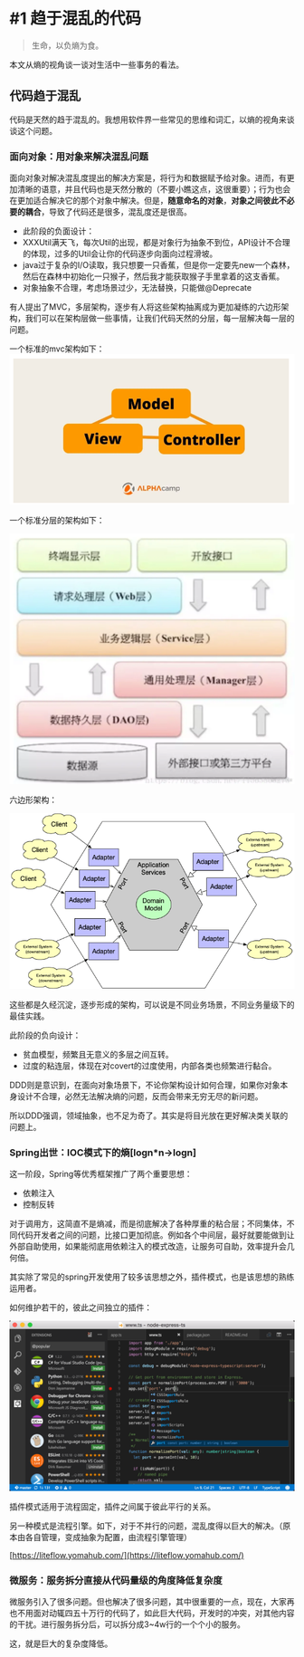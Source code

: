# #1 趋于混乱的代码

> 生命，以负熵为食。

本文从熵的视角谈一谈对生活中一些事务的看法。

## 代码趋于混乱

代码是天然的趋于混乱的。我想用软件界一些常见的思维和词汇，以熵的视角来谈谈这个问题。

### **面向对象：用对象来解决混乱问题**

面向对象对解决混乱度提出的解决方案是，将行为和数据赋予给对象。进而，有更加清晰的语意，并且代码也是天然分散的（不要小瞧这点，这很重要）；行为也会在更加适合解决它的那个对象中解决。但是，**随意命名的对象**，**对象之间彼此不必要的耦合**，导致了代码还是很多，混乱度还是很高。

* 此阶段的负面设计：
* XXXUtil满天飞，每次Util的出现，都是对象行为抽象不到位，API设计不合理的体现，过多的Util会让你的代码逐步向面向过程滑坡。
* java过于复杂的I/O读取，我只想要一只香蕉，但是你一定要先new一个森林，然后在森林中初始化一只猴子，然后我才能获取猴子手里拿着的这支香蕉。
* 对象抽象不合理，考虑场景过少，无法替换，只能做@Deprecate

有人提出了MVC，多层架构，逐步有人将这些架构抽离成为更加凝练的六边形架构，我们可以在架构层做一些事情，让我们代码天然的分层，每一层解决每一层的问题。

一个标准的mvc架构如下：
![1720490439701](image/趋于混乱的代码/1720490439701.png)

一个标准分层的架构如下：

![1720490508140](image/趋于混乱的代码/1720490508140.png)

六边形架构：

![1720490534254](image/趋于混乱的代码/1720490534254.png)

这些都是久经沉淀，逐步形成的架构，可以说是不同业务场景，不同业务量级下的最佳实践。

此阶段的负向设计：

* 贫血模型，频繁且无意义的多层之间互转。
* 过度的粘连层，体现在对covert的过度使用，内部各类也频繁进行黏合。

DDD则是意识到，在面向对象场景下，不论你架构设计如何合理，如果你对象本身设计不合理，必然无法解决熵的问题，反而会带来无穷无尽的新问题。

所以DDD强调，领域抽象，也不足为奇了。其实是将目光放在更好解决类关联的问题上。

### **Spring出世：IOC模式下的熵[logn*n->logn]**

这一阶段，Spring等优秀框架推广了两个重要思想：

* 依赖注入
* 控制反转

对于调用方，这简直不是熵减，而是彻底解决了各种厚重的粘合层；不同集体，不同代码开发者之间的问题，比接口更加彻底。例如各个中间层，最好就要能做到让外部自助使用，如果能彻底用依赖注入的模式改造，让服务可自助，效率提升会几何倍。

其实除了常见的spring开发使用了较多该思想之外，插件模式，也是该思想的熟练运用者。

如何维护若干的，彼此之间独立的插件：

![1720490573327](image/趋于混乱的代码/1720490573327.png)

插件模式适用于流程固定，插件之间属于彼此平行的关系。

另一种模式是流程引擎。如下，对于不并行的问题，混乱度得以巨大的解决。（原本由各自管理，变成抽象为配置，由流程引擎管理）

[https://liteflow.yomahub.com/](https://liteflow.yomahub.com/)

### **微服务：服务拆分直接从代码量级的角度降低复杂度**

微服务引入了很多问题。但也解决了很多问题，其中很重要的一点，现在，大家再也不用面对动辄四五十万行的代码了，如此巨大代码，开发时的冲突，对其他内容的干扰。进行服务拆分后，可以拆分成3~4w行的一个个小的服务。

这，就是巨大的复杂度降低。
